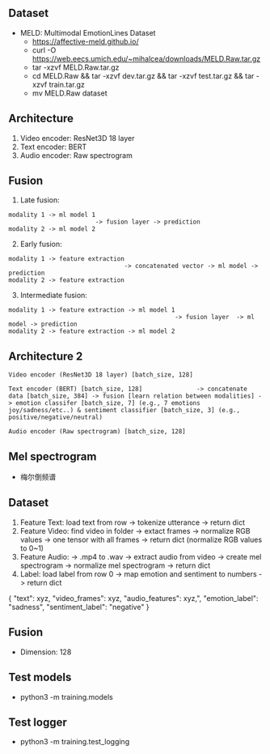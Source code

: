 ## Dataset

- MELD: Multimodal EmotionLines Dataset
    - https://affective-meld.github.io/
    - curl -O https://web.eecs.umich.edu/~mihalcea/downloads/MELD.Raw.tar.gz
    - tar -xzvf MELD.Raw.tar.gz
    - cd MELD.Raw && tar -xzvf dev.tar.gz && tar -xzvf test.tar.gz && tar -xzvf train.tar.gz
    - mv MELD.Raw dataset

## Architecture
1. Video encoder: ResNet3D 18 layer
2. Text encoder: BERT
3. Audio encoder: Raw spectrogram

## Fusion
1. Late fusion:
```
modality 1 -> ml model 1
                        -> fusion layer -> prediction
modality 2 -> ml model 2
```

2. Early fusion:
```
modality 1 -> feature extraction 
                                -> concatenated vector -> ml model -> prediction
modality 2 -> feature extraction
```

3. Intermediate fusion:
```
modality 1 -> feature extraction -> ml model 1
                                              -> fusion layer  -> ml model -> prediction
modality 2 -> feature extraction -> ml model 2
```

## Architecture 2
```
Video encoder (ResNet3D 18 layer) [batch_size, 128]

Text encoder (BERT) [batch_size, 128]               -> concatenate data [batch_size, 384] -> fusion [learn relation between modalities] -> emotion classifer [batch_size, 7] (e.g., 7 emotions joy/sadness/etc..) & sentiment classifier [batch_size, 3] (e.g., positive/negative/neutral)

Audio encoder (Raw spectrogram) [batch_size, 128]

```

## Mel spectrogram
- 梅尔倒频谱

## Dataset

1. Feature Text: load text from row -> tokenize utterance -> return dict
2. Feature Video: find video in folder -> extact frames -> normalize RGB values -> one tensor with all frames -> return dict (normalize RGB values to 0~1)
3. Feature Audio: -> .mp4 to .wav -> extract audio from video -> create mel spectrogram -> normalize mel spectrogram -> return dict
4. Label: load label from row 0 -> map emotion and sentiment to numbers -> return dict

{
    "text": xyz,
    "video_frames": xyz,
    "audio_features": xyz,",
    "emotion_label": "sadness",
    "sentiment_label": "negative"
}

## Fusion
- Dimension: 128

## Test models
- python3 -m training.models

## Test logger
- python3 -m training.test_logging